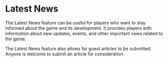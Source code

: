 # Latest News

The Latest News feature can be useful for players who want to stay informed about the game and its development. It provides players with information about new updates, events, and other important news related to the game.

The Latest News feature also allows for guest articles to be submitted. Anyone is welcome to submit an article for consideration.
